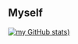 ## Myself

[![my GitHub stats](https://github-readme-stats.vercel.app/api?username=TasmiaZerin1128&show_icons=true&theme=radical))](https://github.com/TasmiaZerin1128/github-readme-stats)
